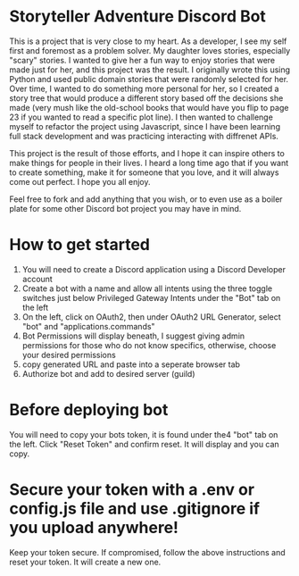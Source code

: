 # Storyteller Adventure Discord Bot
This is a project that is very close to my heart. As a developer, I see my self first and foremost as a problem solver. 
My daughter loves stories, especially "scary" stories. I wanted to give her a fun way to enjoy stories that were made just for her, and this 
project was the result. I originally wrote this using Python and used public domain stories that were randomly selected for her.
Over time, I wanted to do something more personal for her, so I created a story tree that would produce a different story based off the decisions
she made (very mush like the old-school books that would have you flip to page 23 if you wanted to read a specific plot line). I then wanted to challenge myself to refactor the project using Javascript, since I have been learning full stack development and was practicing interacting with diffrenet APIs.

This project is the result of those efforts, and I hope it can inspire others to make things for people in their lives. I heard a long time ago that
if you want to create something, make it for someone that you love, and it will always come out perfect. I hope you all enjoy.

Feel free to fork and add anything that you wish, or to even use as a boiler plate for some other Discord bot project you may have in mind.

# How to get started
1. You will need to create a Discord application using a Discord Developer account
2. Create a bot with a name and allow all intents using the three toggle switches just below Privileged Gateway Intents under the "Bot" tab on the left
3. On the left, click on OAuth2, then under OAuth2 URL Generator, select "bot" and "applications.commands"
4. Bot Permissions will display beneath, I suggest giving admin permissions for those who do not know specifics, otherwise, choose your desired permissions
5. copy generated URL and paste into a seperate browser tab
6. Authorize bot and add to desired server (guild)

# Before deploying bot
You will need to copy your bots token, it is found under the4 "bot" tab on the left. Click "Reset Token" and confirm reset. It will display and you can copy.

# Secure your token with a .env or config.js file and use .gitignore if you upload anywhere!
Keep your token secure. If compromised, follow the above instructions and reset your token. It will create a new one.